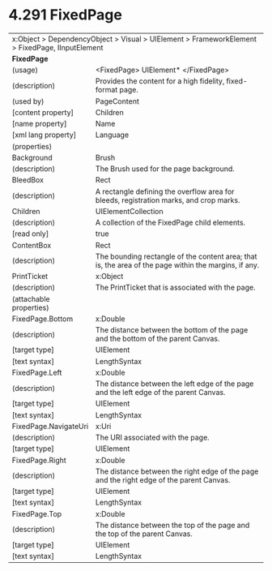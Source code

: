<html dir="LTR" xmlns:mshelp="http://msdn.microsoft.com/mshelp" xmlns:ddue="http://ddue.schemas.microsoft.com/authoring/2003/5" xmlns:xlink="http://www.w3.org/1999/xlink" xmlns:tool="http://www.microsoft.com/tooltip">

<body>
 <input type="hidden" id="userDataCache" class="userDataStyle">
 <input type="hidden" id="hiddenScrollOffset">
 <img id="dropDownImage" style="display:none; height:0; width:0;" src="../local/drpdown.gif">
 <img id="dropDownHoverImage" style="display:none; height:0; width:0;" src="../local/drpdown_orange.gif">
 <img id="collapseImage" style="display:none; height:0; width:0;" src="../local/collapse.gif">
 <img id="expandImage" style="display:none; height:0; width:0;" src="../local/exp.gif">
 <img id="collapseAllImage" style="display:none; height:0; width:0;" src="../local/collall.gif">
 <img id="expandAllImage" style="display:none; height:0; width:0;" src="../local/expall.gif">
 <img id="copyImage" style="display:none; height:0; width:0;" src="../local/copycode.gif">
 <img id="copyHoverImage" style="display:none; height:0; width:0;" src="../local/copycodeHighlight.gif">
 <div id="header"><h1 class="heading">4.291 FixedPage</h1></div>

 <div id="mainSection">
 <div id="mainBody">
 <div id="allHistory" class="saveHistory" onsave="saveAll()" onload="loadAll()"></div>
 <p xmlns:wsd="http://wsdev.schemas.microsoft.com/authoring/2008/2" xmlns:msxsl="urn:schemas-microsoft-com:xslt" xmlns:script="urn:script" xmlns:build="urn:build">
 </p>
 <div id="sectionSection0" class="section" name="collapseableSection">
 <content xmlns="http://ddue.schemas.microsoft.com/authoring/2003/5" xmlns:wsd="http://wsdev.schemas.microsoft.com/authoring/2008/2" xmlns:msxsl="urn:schemas-microsoft-com:xslt" xmlns:script="urn:script" xmlns:build="urn:build">
 </content>
 </div>
 <div id="sectionSection1" class="section" name="collapseableSection">
 <content xmlns="http://ddue.schemas.microsoft.com/authoring/2003/5" xmlns:wsd="http://wsdev.schemas.microsoft.com/authoring/2008/2" xmlns:msxsl="urn:schemas-microsoft-com:xslt" xmlns:script="urn:script" xmlns:build="urn:build">
 <table class="ProtocolAuthoredTable" xmlns="">
 <tr><td colspan="2">
<mshelp:link keywords="c0d383e4-fcdb-4546-a06b-81c262fe2a5e" tabindex="0">x:Object</mshelp:link> &gt; <mshelp:link keywords="44a6e58f-41e0-4602-b1d2-75a9b44a5acb" tabindex="0">DependencyObject</mshelp:link> &gt; <mshelp:link keywords="82181055-95e9-48f6-8418-1382babf6875" tabindex="0">Visual</mshelp:link> &gt; <mshelp:link keywords="5056f552-62cc-4de5-b7eb-180ebad72633" tabindex="0">UIElement</mshelp:link> &gt; <mshelp:link keywords="f80d4df2-08f5-4cbb-9a5e-f99fab120062" tabindex="0">FrameworkElement</mshelp:link> &gt; <mshelp:link keywords="235657f9-2331-4268-9376-713b238eada8" tabindex="0">FixedPage</mshelp:link>, <mshelp:link keywords="1ee43d58-7eb2-43cc-a23e-03101c2a1ef0" tabindex="0">IInputElement</mshelp:link> </td>
 </tr>
 <tr><td colspan="2">
 <b>FixedPage</b> </td>
 </tr>
 <tr><td><div class="indent0">(usage)</div></td>
 <td>&lt;FixedPage&gt; <mshelp:link keywords="5056f552-62cc-4de5-b7eb-180ebad72633" tabindex="0">UIElement</mshelp:link>* &lt;/FixedPage&gt;</td>
 </tr>
 <tr><td><div class="indent0">(description)</div></td>
 <td>Provides the content for a high fidelity, fixed-format page.</td>
 </tr>
 <tr><td><div class="indent0">(used by)</div></td>
 <td><mshelp:link keywords="995dadd5-2738-4161-bb96-d619e7818c8c" tabindex="0">PageContent</mshelp:link></td>
 </tr>
 <tr><td><div class="indent0">[content property]</div></td>
 <td><mshelp:link keywords="235657f9-2331-4268-9376-713b238eada8" tabindex="0">Children</mshelp:link></td>
 </tr>
 <tr><td><div class="indent0">[name property]</div></td>
 <td><mshelp:link keywords="f80d4df2-08f5-4cbb-9a5e-f99fab120062" tabindex="0">Name</mshelp:link></td>
 </tr>
 <tr><td><div class="indent0">[xml lang property]</div></td>
 <td><mshelp:link keywords="f80d4df2-08f5-4cbb-9a5e-f99fab120062" tabindex="0">Language</mshelp:link></td>
 </tr>
 <tr><td><div class="indent0">(properties)</div></td>
 <td></td>
 </tr>
 <tr><td><div class="indent2">Background</div></td>
 <td><mshelp:link keywords="ead6b659-5396-4645-ae34-3aea9fd1c88e" tabindex="0">Brush</mshelp:link></td>
 </tr>
 <tr><td><div class="indent4">(description)</div></td>
 <td>The Brush used for the page background. </td>
 </tr>
 <tr><td><div class="indent2">BleedBox</div></td>
 <td><mshelp:link keywords="51b07607-31d5-4acc-81bf-c3b53696e29f" tabindex="0">Rect</mshelp:link></td>
 </tr>
 <tr><td><div class="indent4">(description)</div></td>
 <td>A rectangle defining the overflow area for bleeds, registration marks, and crop marks.</td>
 </tr>
 <tr><td><div class="indent2">Children</div></td>
 <td><mshelp:link keywords="e3483505-5d96-4b66-a0e3-563e15379eb8" tabindex="0">UIElementCollection</mshelp:link></td>
 </tr>
 <tr><td><div class="indent4">(description)</div></td>
 <td>A collection of the FixedPage child elements.</td>
 </tr>
 <tr><td><div class="indent4">[read only]</div></td>
 <td>true</td>
 </tr>
 <tr><td><div class="indent2">ContentBox</div></td>
 <td><mshelp:link keywords="51b07607-31d5-4acc-81bf-c3b53696e29f" tabindex="0">Rect</mshelp:link></td>
 </tr>
 <tr><td><div class="indent4">(description)</div></td>
 <td>The bounding rectangle of the content area; that is, the area of the page within the margins, if any.</td>
 </tr>
 <tr><td><div class="indent2">PrintTicket</div></td>
 <td><mshelp:link keywords="c0d383e4-fcdb-4546-a06b-81c262fe2a5e" tabindex="0">x:Object</mshelp:link></td>
 </tr>
 <tr><td><div class="indent4">(description)</div></td>
 <td>The PrintTicket that is associated with the page.</td>
 </tr>
 <tr><td><div class="indent0">(attachable properties)</div></td>
 <td></td>
 </tr>
 <tr><td><div class="indent2">FixedPage.Bottom</div></td>
 <td><mshelp:link keywords="19251929-7346-482e-8521-cd221205d449" tabindex="0">x:Double</mshelp:link></td>
 </tr>
 <tr><td><div class="indent4">(description)</div></td>
 <td>The distance between the bottom of the page and the bottom of the parent Canvas.</td>
 </tr>
 <tr><td><div class="indent4">[target type]</div></td>
 <td><mshelp:link keywords="5056f552-62cc-4de5-b7eb-180ebad72633" tabindex="0">UIElement</mshelp:link></td>
 </tr>
 <tr><td><div class="indent4">[text syntax]</div></td>
 <td><mshelp:link keywords="d2cf0b44-f5c0-490d-bb5b-4aaf05b8ef21" tabindex="0">LengthSyntax</mshelp:link></td>
 </tr>
 <tr><td><div class="indent2">FixedPage.Left</div></td>
 <td><mshelp:link keywords="19251929-7346-482e-8521-cd221205d449" tabindex="0">x:Double</mshelp:link></td>
 </tr>
 <tr><td><div class="indent4">(description)</div></td>
 <td>The distance between the left edge of the page and the left edge of the parent Canvas.</td>
 </tr>
 <tr><td><div class="indent4">[target type]</div></td>
 <td><mshelp:link keywords="5056f552-62cc-4de5-b7eb-180ebad72633" tabindex="0">UIElement</mshelp:link></td>
 </tr>
 <tr><td><div class="indent4">[text syntax]</div></td>
 <td><mshelp:link keywords="d2cf0b44-f5c0-490d-bb5b-4aaf05b8ef21" tabindex="0">LengthSyntax</mshelp:link></td>
 </tr>
 <tr><td><div class="indent2">FixedPage.NavigateUri</div></td>
 <td><mshelp:link keywords="8863a15f-34ea-4ad8-abe1-6b9215532cbd" tabindex="0">x:Uri</mshelp:link></td>
 </tr>
 <tr><td><div class="indent4">(description)</div></td>
 <td>The URI associated with the page.</td>
 </tr>
 <tr><td><div class="indent4">[target type]</div></td>
 <td><mshelp:link keywords="5056f552-62cc-4de5-b7eb-180ebad72633" tabindex="0">UIElement</mshelp:link></td>
 </tr>
 <tr><td><div class="indent2">FixedPage.Right</div></td>
 <td><mshelp:link keywords="19251929-7346-482e-8521-cd221205d449" tabindex="0">x:Double</mshelp:link></td>
 </tr>
 <tr><td><div class="indent4">(description)</div></td>
 <td>The distance between the right edge of the page and the right edge of the parent Canvas.</td>
 </tr>
 <tr><td><div class="indent4">[target type]</div></td>
 <td><mshelp:link keywords="5056f552-62cc-4de5-b7eb-180ebad72633" tabindex="0">UIElement</mshelp:link></td>
 </tr>
 <tr><td><div class="indent4">[text syntax]</div></td>
 <td><mshelp:link keywords="d2cf0b44-f5c0-490d-bb5b-4aaf05b8ef21" tabindex="0">LengthSyntax</mshelp:link></td>
 </tr>
 <tr><td><div class="indent2">FixedPage.Top</div></td>
 <td><mshelp:link keywords="19251929-7346-482e-8521-cd221205d449" tabindex="0">x:Double</mshelp:link></td>
 </tr>
 <tr><td><div class="indent4">(description)</div></td>
 <td>The distance between the top of the page and the top of the parent Canvas.</td>
 </tr>
 <tr><td><div class="indent4">[target type]</div></td>
 <td><mshelp:link keywords="5056f552-62cc-4de5-b7eb-180ebad72633" tabindex="0">UIElement</mshelp:link></td>
 </tr>
 <tr><td><div class="indent4">[text syntax]</div></td>
 <td><mshelp:link keywords="d2cf0b44-f5c0-490d-bb5b-4aaf05b8ef21" tabindex="0">LengthSyntax</mshelp:link></td>
 </tr>
</table>
 </content>
 </div>
 <!--[if gte IE 5]>
 <tool:tip element="languageFilterToolTip" avoidmouse="false"/>
 <![endif]-->
 </div>
 <a name="feedback"></a><span></span>
 </div>
</body></html>

